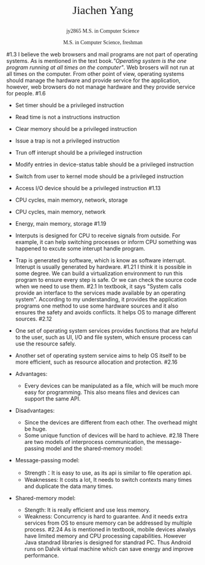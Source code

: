 <p align="center" style="font-family: Times New Roman ;font-size:30px">Jiachen Yang</p>
<p align="center" style="font-family: Times New Roman">jy2865  M.S. in Computer Science</p>
<p align="center" style="font-family: Times New Roman">M.S. in Computer Science, freshman</p>

#1.3
I believe the web browsers and mail programs are not part of operating systems. As is mentioned in the text book.*"Operating system is the one program running at all times on the computer"*. Web brosers will not run at all times on the computer. From other point of view, operating systems should manage the hardware and provide service for the application, however, web browsers do not manage hardware and they provide service for people.
#1.6
- Set timer should be a privileged instruction
- Read time is not a instructions instruction
- Clear memory should be a privileged instruction
- Issue a trap is not a privileged instruction
- Trun off interupt should be a privileged instruction
- Modify entries in device-status table should be a privileged instruction
- Switch from user to kernel mode should be a privileged instruction
- Access I/O device should be a privileged instruction
#1.13
- CPU cycles, main memory, network, storage
- CPU cycles, main memory, network
- Energy, main memory, storage
#1.19
- Interputs is designed for CPU to receive signals from outside. For example, it can help switching processes or inform CPU something was happened to excute some interupt handle program.
- Trap is generated by software, which is know as software interrupt. Interupt is usually generated by hardware.
#1.21
I think it is possible in some degree. We can build a virtualization environment to run this program to ensure every step is safe. Or we can check the source code when we need to use them.
#2.1 
In textbook, it says "System calls provide an interface to the services made available by an operating system". According to my understanding, it provides the application programs one method to use some hardware sources and it also ensures the safety and avoids conflicts. It helps OS to manage different sources.
#2.12
- One set of operating system services provides functions that are helpful to the user, such as UI, I/O and file system, which ensure process can use the resource safely.
- Another set of operating system service aims to help OS itself to be more efficient, such as resource allocation and protection.
#2.16
- Advantages: 
    - Every devices can be manipulated as a file, which will be much more easy for programming. This also means files and devices can support the same API.
- Disadvantages:
    - Since the devices are different from each other. The overhead might be huge.
    - Some unique function of devices will be hard to achieve.
#2.18
There are two models of interprocess communication, the message-passing model and the shared-memory model:

- Message-passing model:
    - Strength：It is easy to use, as its api is similar to file operation api.
    - Weaknesses: It costs a lot, It needs to switch contexts many times and duplicate the data many times.
- Shared-memory model:
    - Stength: It is really efficient and use less memory.
    - Weakness: Concurrency is hard to guarantee. And it needs extra services from OS to ensure memory can be addressed by multiple process.
#2.24
As is mentioned in textbook, mobile devices alwalys have limited memory and CPU processing capabilities. However Java standrad libraries is designed for standrad PC. Thus Android runs on Dalvik virtual machine which can save energy and improve performance.











